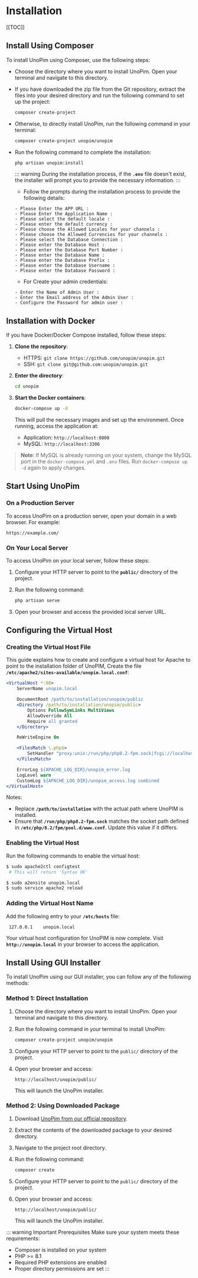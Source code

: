 # Installation

[[TOC]]

## Install Using Composer

To install UnoPim using Composer, use the following steps:

- Choose the directory where you want to install UnoPim. Open your terminal and navigate to this directory.

- If you have downloaded the zip file from the Git repository, extract the files into your desired directory and run the following command to set up the project:

    ```sh
    composer create-project
    ```

- Otherwise, to directly install UnoPim, run the following command in your terminal:

    ```sh
    composer create-project unopim/unopim
    ```

- Run the following command to complete the installation:

    ```sh
    php artisan unopim:install
    ```

    ::: warning
    During the installation process, if the **`.env`** file doesn't exist, the installer will prompt you to provide the necessary information.
    :::

    - Follow the prompts during the installation process to provide the following details:

    ```
    - Please Enter the APP URL :
    - Please Enter the Application Name :
    - Please select the default locale :
    - Please enter the default currency :
    - Please choose the Allowed Locales for your channels :
    - Please choose the Allowed Currencies for your channels :
    - Please select the Database Connection :
    - Please enter the Database Host :
    - Please enter the Database Port Number :
    - Please enter the Database Name :
    - Please enter the Database Prefix :
    - Please enter the Database Username :
    - Please enter the Database Password :
    ```

    - For Create your admin credentials:
    ```
    - Enter the Name of Admin User :
    - Enter the Email address of the Admin User :
    - Configure the Password for admin user :
    ```

## Installation with Docker

If you have Docker/Docker Compose installed, follow these steps:

1. **Clone the repository**:
   - HTTPS: `git clone https://github.com/unopim/unopim.git`
   - SSH: `git clone git@github.com:unopim/unopim.git`

2. **Enter the directory**:
   ```bash
   cd unopim
   ```

3. **Start the Docker containers**:
   ```bash
   docker-compose up -d
   ```

   This will pull the necessary images and set up the environment. Once running, access the application at:

   - Application: `http://localhost:8000`
   - MySQL: `http://localhost:3306`

> **Note**:
> If MySQL is already running on your system, change the MySQL port in the `docker-compose.yml` and `.env` files.
> Run `docker-compose up -d` again to apply changes.

## Start Using UnoPim

### On a Production Server

To access UnoPim on a production server, open your domain in a web browser. For example:

```
https://example.com/
```

### On Your Local Server

To access UnoPim on your local server, follow these steps:

1. Configure your HTTP server to point to the **`public/`** directory of the project.
2. Run the following command:

    ```sh
    php artisan serve
    ```

3. Open your browser and access the provided local server URL.

## Configuring the Virtual Host

### Creating the Virtual Host File

This guide explains how to create and configure a virtual host for Apache to point to the installation folder of UnoPIM, Create the file **`/etc/apache2/sites-available/unopim.local.conf`**:

```apache
<VirtualHost *:80>
    ServerName unopim.local

    DocumentRoot /path/to/installation/unopim/public
    <Directory /path/to/installation/unopim/public>
        Options FollowSymLinks MultiViews
        AllowOverride All
        Require all granted
    </Directory>

    ReWriteEngine On

    <FilesMatch \.php$>
        SetHandler "proxy:unix:/run/php/php8.2-fpm.sock|fcgi://localhost/"
    </FilesMatch>

    ErrorLog ${APACHE_LOG_DIR}/unopim_error.log
    LogLevel warn
    CustomLog ${APACHE_LOG_DIR}/unopim_access.log combined
</VirtualHost>
```
Notes:
- Replace **`/path/to/installation`** with the actual path where UnoPIM is installed.
- Ensure that **`/run/php/php8.2-fpm.sock`** matches the socket path defined in **`/etc/php/8.2/fpm/pool.d/www.conf`**. Update this value if it differs.

### Enabling the Virtual Host

Run the following commands to enable the virtual host:

   ```bash
   $ sudo apache2ctl configtest
    # This will return 'Syntax OK'

   $ sudo a2ensite unopim.local
   $ sudo service apache2 reload
   ```
### Adding the Virtual Host Name

Add the following entry to your **`/etc/hosts`** file:

   ```
    127.0.0.1    unopim.local
   ```
Your virtual host configuration for UnoPIM is now complete. Visit **`http://unopim.local`** in your browser to access the application.




## Install Using GUI Installer

To install UnoPim using our GUI installer, you can follow any of the following methods:

### Method 1: Direct Installation

1. Choose the directory where you want to install UnoPim. Open your terminal and navigate to this directory.

2. Run the following command in your terminal to install UnoPim:
    ```sh
    composer create-project unopim/unopim
    ```

3. Configure your HTTP server to point to the `public/` directory of the project.

4. Open your browser and access:
    ```
    http://localhost/unopim/public/
    ```
    This will launch the UnoPim installer.

### Method 2: Using Downloaded Package

1. Download [UnoPim from our official repository](https://unopim.com/download/).

2. Extract the contents of the downloaded package to your desired directory.

3. Navigate to the project root directory.

4. Run the following command:
    ```sh
    composer create
    ```

5. Configure your HTTP server to point to the `public/` directory of the project.

6. Open your browser and access:
    ```
    http://localhost/unopim/public/
    ```
    This will launch the UnoPim installer.

::: warning Important Prerequisites
Make sure your system meets these requirements:
- Composer is installed on your system
- PHP >= 8.1
- Required PHP extensions are enabled
- Proper directory permissions are set
:::
